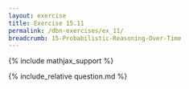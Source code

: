 ```yaml
---
layout: exercise
title: Exercise 15.11
permalink: /dbn-exercises/ex_11/
breadcrumb: 15-Probabilistic-Reasoning-Over-Time
---
```


{% include mathjax_support %}

<div><i class="arrow-up loader" data-chapter="dbn-exercises" data-exercise="ex_11" data-rating="0"></i></div>
{% include_relative question.md %}
